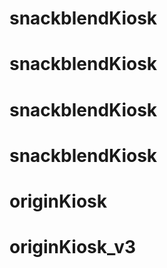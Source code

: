 # snackblendKiosk
# snackblendKiosk
# snackblendKiosk
# snackblendKiosk
# originKiosk
# originKiosk_v3
